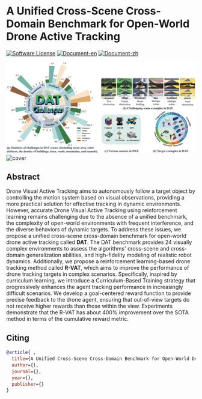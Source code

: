 # A Unified Cross-Scene Cross-Domain Benchmark for Open-World Drone Active Tracking
[![Software License](https://img.shields.io/badge/license-MIT-blue)](LICENSE)
[![Document-en](https://img.shields.io/badge/doc-guide-blue)](https://forcvpr2025.github.io/anonymous/)
[![Document-zh](https://img.shields.io/badge/文档-指引-blue)](https://forcvpr2025.github.io/anonymous/zh/index.html)

![cover1](./readmeCache/cover1.png)
![cover](./readmeCache/cover.gif)

## Abstract
Drone Visual Active Tracking aims to autonomously follow a target object by controlling the motion system based on visual observations, providing a more practical solution for effective tracking in dynamic environments. However, accurate Drone Visual Active Tracking using reinforcement learning remains challenging due to the absence of a unified benchmark, the complexity of open-world environments with frequent interference, and the diverse behaviors of dynamic targets. To address these issues, we propose a unified cross-scene cross-domain benchmark for open-world drone active tracking called **DAT**. The DAT benchmark provides 24 visually complex environments to assess the algorithms' cross-scene and cross-domain generalization abilities, and high-fidelity modeling of realistic robot dynamics. Additionally, we propose a reinforcement learning-based drone tracking method called **R-VAT**, which aims to improve the performance of drone tracking targets in complex scenarios. Specifically, inspired by curriculum learning, we introduce a Curriculum-Based Training strategy that progressively enhances the agent tracking performance in increasingly difficult scenarios. We develop a goal-centered reward function to provide precise feedback to the drone agent, ensuring that out-of-view targets do not receive higher rewards than those within the view. Experiments demonstrate that the R-VAT has about 400% improvement over the SOTA method in terms of the cumulative reward metric.


## Citing
```bibtex
@article{ ,
  title={A Unified Cross-Scene Cross-Domain Benchmark for Open-World Drone Active Tracking},
  author={},
  journal={},
  year={},
  publisher={}
}
```
